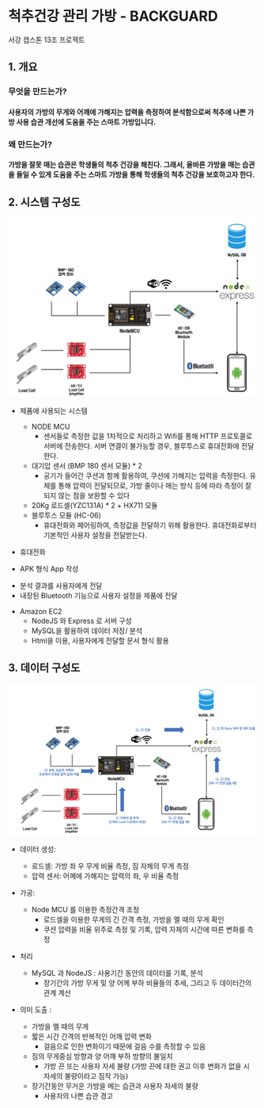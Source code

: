 # 척추건강 관리 가방  - BACKGUARD
서강 캡스톤 13조 프로젝트
## 1. 개요

### 무엇을 만드는가?
#### 사용자의 가방의 무게와 어깨에 가해지는 압력을 측정하여 분석함으로써 척추에 나쁜 가방 사용 습관 개선에 도움을 주는 스마트 가방입니다.

### 왜 만드는가?
#### 가방을 잘못 매는 습관은 학생들의 척추 건강을 해친다. 그래서, 올바른 가방을 매는 습관을 들일 수 있게 도움을 주는 스마트 가방을 통해 학생들의 척추 건강을 보호하고자 한다.

## 2. 시스템 구성도
![아키텍처 구조](/architecture.png)

* 제품에 사용되는 시스템
  + NODE MCU
    - 센서들로 측정한 값을 1차적으로 처리하고 Wifi를 통해 HTTP 프로토콜로 서버에 전송한다. 서버 연결이 불가능할 경우, 블루투스로 휴대전화에 전달한다. 
  + 대기압 센서 (BMP 180 센서 모듈) * 2
    - 공기가 들어간 쿠션과 함께 활용하여, 쿠션에 가해지는 압력을 측정한다. 유체를 통해 압력이 전달되므로, 가방 줄이나 매는 방식 등에 따라 측정이 잘 되지 않는 점을 보완할 수 있다
  + 20Kg 로드셀(YZC131A) * 2 + HX711 모듈
  + 블루투스 모듈 (HC-06)
    - 휴대전화와 페어링하여, 측정값을 전달하기 위해 활용한다. 휴대전화로부터 기본적인 사용자 설정을 전달받는다.
  
* 휴대전화
 + APK 형식 App 작성
  - 분석 결과를 사용자에게 전달
  - 내장된 Bluetooth 기능으로 사용자 설정을 제품에 전달

* Amazon EC2
  + NodeJS 와 Express 로 서버 구성
  + MySQL을 활용하여 데이터 저장/ 분석
  + Html을 이용, 사용자에게 전달할 문서 형식 활용

## 3. 데이터 구성도
![아키텍처 구조](/data_architecture.png)
* 데이터 생성: 
  + 로드셀: 가방 좌 우 무게 비율 측정, 짐 자체의 무게 측정
  + 압력 센서: 어께에 가해지는 압력의 좌, 우 비율 측정

* 가공: 
  + Node MCU 를 이용한 측정간격 조정 
    - 로드셀을 이용한 무게의 긴 간격 측정, 가방을 멜 때의 무게 확인
    - 쿠션 압력을 비율 위주로 측정 및 기록, 압력 자체의 시간에 따른 변화를 측정


* 처리 
  + MySQL 과 NodeJS : 사용기간 동안의 데이터를 기록, 분석
    - 장기간의 가방 무게 및 양 어께 부하 비율들의 추세, 그리고 두 데이터간의 관계 계산

* 의미 도출 : 
    + 가방을 멜 때의 무게
    + 짧은 시간 간격의 반복적인 어깨 압력 변화
      - 걸음으로 인한 변화이기 때문에 걸음 수를 측정할 수 있음
    + 짐의 무게중심 방향과 양 어깨 부하 방향의 불일치
      - 가방 끈 또는 사용자 자세 불량 (가방 끈에 대한 권고 이후 변화가 없을 시 자세의 불량이라고 짐작 가능)
    + 장기간동안 무거운 가방을 메는 습관과 사용자 자세의 불량
      - 사용자의 나쁜 습관 경고
